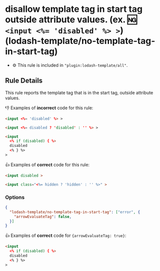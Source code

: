 # disallow template tag in start tag outside attribute values. (ex. :ng: `<input <%= 'disabled' %> >`) (lodash-template/no-template-tag-in-start-tag)

- :gear: This rule is included in `"plugin:lodash-template/all"`.

## Rule Details

This rule reports the template tag that is in the start tag, outside attribute values.

:-1: Examples of **incorrect** code for this rule:

```html
<input <%= 'disabled' %> >

<input <%= disabled ? 'disabled' : '' %> >

<input
  <% if (disabled) { %>
  disabled
  <% } %>
>
```

:+1: Examples of **correct** code for this rule:

```html
<input disabled >

<input class="<%= hidden ? 'hidden' : '' %>" >
```


### Options

```json
{
  "lodash-template/no-template-tag-in-start-tag": ["error", {
    "arrowEvaluateTag": false,
  }]
}
```

:+1: Examples of **correct** code  for `{arrowEvaluateTag: true}`:

```html
<input
  <% if (disabled) { %>
  disabled
  <% } %>
>
```

